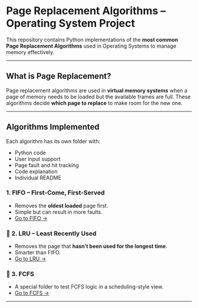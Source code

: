 #  Page Replacement Algorithms – Operating System Project

This repository contains Python implementations of the **most common Page Replacement Algorithms** used in Operating Systems to manage memory effectively.

---

##  What is Page Replacement?

Page replacement algorithms are used in **virtual memory systems** when a page of memory needs to be loaded but the available frames are full. These algorithms decide **which page to replace** to make room for the new one.

---

##  Algorithms Implemented

Each algorithm has its own folder with:

-  Python code
- User input support
-  Page fault and hit tracking
-  Code explanation
-  Individual README

###  1. FIFO – First-Come, First-Served
- Removes the **oldest loaded** page first.
- Simple but can result in more faults.
- [Go to FIFO →](./Fifo)

### 🔹 2. LRU – Least Recently Used
- Removes the page that **hasn’t been used for the longest time**.
- Smarter than FIFO.
- [Go to LRU →](./LRU)

### 🔹 3. FCFS 
- A special folder to test FCFS logic in a scheduling-style view.
- [Go to FCFS →](./fcfs)

---





